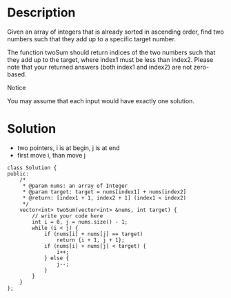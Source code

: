 # Description

Given an array of integers that is already sorted in ascending order, find two numbers such that they add up to a specific target number.

The function twoSum should return indices of the two numbers such that they add up to the target, where index1 must be less than index2. Please note that your returned answers (both index1 and index2) are not zero-based.

 Notice

You may assume that each input would have exactly one solution.

# Solution

- two pointers, i is at begin, j is at end
- first move i, than move j
```
class Solution {
public:
    /*
     * @param nums: an array of Integer
     * @param target: target = nums[index1] + nums[index2]
     * @return: [index1 + 1, index2 + 1] (index1 < index2)
     */
    vector<int> twoSum(vector<int> &nums, int target) {
        // write your code here
        int i = 0, j = nums.size() - 1;
        while (i < j) {
            if (nums[i] + nums[j] == target)
                return {i + 1, j + 1};
            if (nums[i] + nums[j] < target) {
                i++;
            } else {
                j--;
            }
        }
    }
};
```
